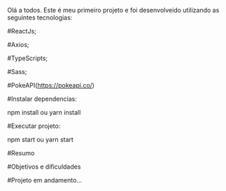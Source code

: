 Olá a todos. Este é meu primeiro projeto e foi desenvolveido utilizando as seguintes tecnologias:

#ReactJs;

#Axios;

#TypeScripts;

#Sass;

#PokeAPI(https://pokeapi.co/)

#Instalar dependencias:

npm install ou yarn install

#Executar projeto:

npm start  ou yarn start

#Resumo

#Objetivos e dificuldades

#Projeto em andamento...
